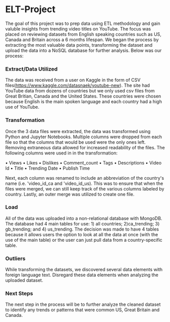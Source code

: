 # ELT-Project

The goal of this project was to prep data using ETL methodology and gain valuble insights from trending video titles on YouTube. The focus was placed on reviewing datasets from English speaking countries such as US, Canada and Britain across a 6 months lifespan. We began the process by extracting the most valuable data points, transforming the dataset and upload the data into a NoSQL database for further analysis. Below was our process:

### Extract/Data Utilized
The data was received from a user on Kaggle in the form of CSV files(https://www.kaggle.com/datasnaek/youtube-new). The site had YouTube data from dozens of countries but we only used csv files from Great Britian, Canada and the United States. These countries were chosen because English is the main spoken language and each country had a high use of YouTube. 

### Transformation
Once the 3 data files were extracted, the data was transformed using Python and Jupyter Notebooks. Multiple columns were dropped from each file so that the columns that would be used were  the only ones left. Removing extraneous data allowed for increased readability of the files. The following columns were used in in the transformation:

• Views
• Likes
• Dislikes
• Comment_count
• Tags
• Descriptions
• Video Id
• Title
• Trending Date
• Publish Time

Next, each column was renamed to include an abbreviation of the country's name (i.e. 'video_id_ca and 'video_id_us). This was to ensure that when the files were merged, we can still keep track of the various columns labeled by country. Lastly, an outer merge was utilized to create one file.

### Load 
All of the data was uploaded into a non-relational database with MongoDB. The database had 4 main tables for use: 1) all countries; 2)ca_trending; 3) gb_trending; and 4) us_trending. The decision was made to have 4 tables because it allows users the option to look at all the data at once (with the use of the main table) or the user can just pull data from a country-specific table. 

### Outliers
While transforming the datasets, we discovered several data elements with foreign language text. Disregard these data elements when analyzing the uploaded dataset.

### Next Steps
The next step in the process will be to further analyze the cleaned dataset to identify any trends or patterns that were common US, Great Britain and Canada.
